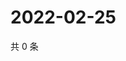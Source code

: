 # 2022-02-25

共 0 条

<!-- BEGIN WEIBO -->
<!-- 最后更新时间 Fri Feb 25 2022 01:10:36 GMT+0800 (China Standard Time) -->

<!-- END WEIBO -->

